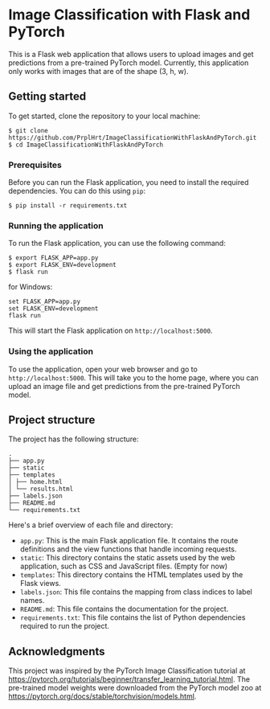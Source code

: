 # Image Classification with Flask and PyTorch

This is a Flask web application that allows users to upload images and get predictions from a pre-trained PyTorch model. Currently, this application only works with images that are of the shape (3, h, w).

## Getting started

To get started, clone the repository to your local machine:

```
$ git clone https://github.com/PrplHrt/ImageClassificationWithFlaskAndPyTorch.git
$ cd ImageClassificationWithFlaskAndPyTorch
```

### Prerequisites

Before you can run the Flask application, you need to install the required dependencies. You can do this using `pip`:

```
$ pip install -r requirements.txt
```

### Running the application

To run the Flask application, you can use the following command:

```
$ export FLASK_APP=app.py
$ export FLASK_ENV=development
$ flask run
```

for Windows:
```
set FLASK_APP=app.py
set FLASK_ENV=development
flask run
```

This will start the Flask application on `http://localhost:5000`.

### Using the application

To use the application, open your web browser and go to `http://localhost:5000`. This will take you to the home page, where you can upload an image file and get predictions from the pre-trained PyTorch model.

## Project structure

The project has the following structure:

```
.
├── app.py
├── static
├── templates
│ ├── home.html
│ └── results.html
├── labels.json
├── README.md
└── requirements.txt
```

Here's a brief overview of each file and directory:

- `app.py`: This is the main Flask application file. It contains the route definitions and the view functions that handle incoming requests.
- `static`: This directory contains the static assets used by the web application, such as CSS and JavaScript files. (Empty for now)
- `templates`: This directory contains the HTML templates used by the Flask views.
- `labels.json`: This file contains the mapping from class indices to label names.
- `README.md`: This file contains the documentation for the project.
- `requirements.txt`: This file contains the list of Python dependencies required to run the project.

## Acknowledgments

This project was inspired by the PyTorch Image Classification tutorial at https://pytorch.org/tutorials/beginner/transfer_learning_tutorial.html. The pre-trained model weights were downloaded from the PyTorch model zoo at https://pytorch.org/docs/stable/torchvision/models.html. 